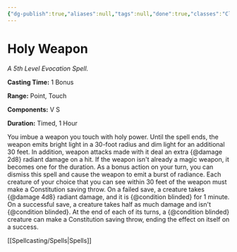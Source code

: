 ```yaml
---
{"dg-publish":true,"aliases":null,"tags":null,"done":true,"classes":"Cleric, Paladin,","spellLevel":5,"school":"Evocation","source":"XGE","permalink":"/spells/holy-weapon/","dgHomeLink":false,"dgPassFrontmatter":true}
---
```


# Holy Weapon
*A 5th Level Evocation Spell.*

**Casting Time:** 1 Bonus

**Range:** Point, Touch

**Components:** V S 

**Duration:** Timed, 1 Hour

You imbue a weapon you touch with holy power. Until the spell ends, the weapon emits bright light in a 30-foot radius and dim light for an additional 30 feet. In addition, weapon attacks made with it deal an extra {@damage 2d8} radiant damage on a hit. If the weapon isn't already a magic weapon, it becomes one for the duration.
As a bonus action on your turn, you can dismiss this spell and cause the weapon to emit a burst of radiance. Each creature of your choice that you can see within 30 feet of the weapon must make a Constitution saving throw. On a failed save, a creature takes {@damage 4d8} radiant damage, and it is {@condition blinded} for 1 minute. On a successful save, a creature takes half as much damage and isn't {@condition blinded}. At the end of each of its turns, a {@condition blinded} creature can make a Constitution saving throw, ending the effect on itself on a success.

[[Spellcasting/Spells|Spells]]